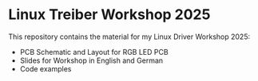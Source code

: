 # Linux Treiber Workshop 2025

This repository contains the material for my Linux Driver Workshop 2025:

- PCB Schematic and Layout for RGB LED PCB
- Slides for Workshop in English and German
- Code examples


